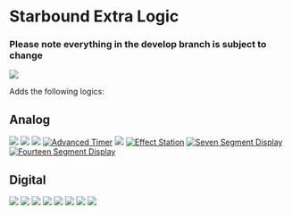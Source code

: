 # Starbound Extra Logic

### Please note everything in the develop branch is subject to change

![](http://images.akamai.steamusercontent.com/ugc/268347611003522073/69578C51C006949E283899B3C6548851D3E98838/)

Adds the following logics:

## Analog
[![](http://i.imgur.com/13yGXTD.png)](https://github.com/Subtixx/sb-extralogics/wiki/Analog-Clock)
[![](http://i.imgur.com/4eUSOFf.png)](https://github.com/Subtixx/sb-extralogics/wiki/Binarizer)
[![](http://i.imgur.com/XUzJLuh.png)](https://github.com/Subtixx/sb-extralogics/wiki/Activator)
[![Advanced Timer](http://i.imgur.com/00000.png)](https://github.com/Subtixx/sb-extralogics/wiki/Advanced-Timer)
[![](http://i.imgur.com/kxonErh.png)](https://github.com/Subtixx/sb-extralogics/wiki/Entity-Detector)
[![Effect Station](http://i.imgur.com/00000.png)](https://github.com/Subtixx/sb-extralogics/wiki/Effect-Station)
[![Seven Segment Display](http://i.imgur.com/00000.png)](https://github.com/Subtixx/sb-extralogics/wiki/Seven-segment-display)
[![Fourteen Segment Display](http://i.imgur.com/00000.png)](https://github.com/Subtixx/sb-extralogics/wiki/Fourteen-segment-display)

## Digital
[![](http://i.imgur.com/IMjtcb1.png)](https://github.com/Subtixx/sb-extralogics/wiki/Comparator)
[![](http://i.imgur.com/4684AJ7.png)](https://github.com/Subtixx/sb-extralogics/wiki/Operator)
[![](http://i.imgur.com/siei2bi.png)](https://github.com/Subtixx/sb-extralogics/wiki/Counter)
[![](http://i.imgur.com/fYuMhAe.png)](https://github.com/Subtixx/sb-extralogics/wiki/Entity-Scanner)
[![](http://i.imgur.com/C6V0ash.png)](https://github.com/Subtixx/sb-extralogics/wiki/Link-Display)
[![](http://i.imgur.com/wUVpvtL.png)](https://github.com/Subtixx/sb-extralogics/wiki/Small-Link-Display)
[![](http://i.imgur.com/tGB2OTp.png)](https://github.com/Subtixx/sb-extralogics/wiki/Wiretap)
[![](http://i.imgur.com/n0tqFRo.png)](https://github.com/Subtixx/sb-extralogics/wiki/Memory)